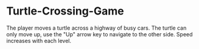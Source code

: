 # Turtle-Crossing-Game
The player moves a turtle across a highway of busy cars. The turtle can only move up, use the "Up" arrow key to navigate to the other side. Speed increases with each level.
